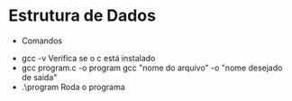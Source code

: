 # Estrutura de Dados

* Comandos
- gcc -v 
    Verifica se o c está instalado
- gcc program.c -o program
    gcc "nome do arquivo" -o "nome desejado de saida"
- .\program
    Roda o programa